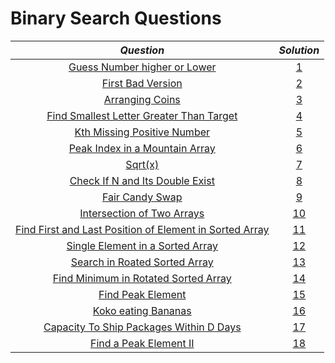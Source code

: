 # Binary Search Questions

|  *Question*  |  _Solution_  |
|  :--:  |  :--:  | 
|[Guess Number higher or Lower](https://leetcode.com/problems/guess-number-higher-or-lower/)|[1](https://github.com/aviralsharma07/DSA-Questions/blob/d9387ada13c6376a158fb4bf97e0179227fc4783/Binary%20Search/Solutions/Guess%20Number%20Higher%20or%20Lower.java)|
|[First Bad Version](https://leetcode.com/problems/first-bad-version/)|[2](https://github.com/aviralsharma07/DSA-Questions/blob/f65ad2cde77f8913b23b5a3b3f00359552c8e075/Binary%20Search/Solutions/First%20Bad%20Version.java)|
|[Arranging Coins](https://leetcode.com/problems/arranging-coins/)|[3](https://github.com/aviralsharma07/DSA-Questions/blob/117671e17aa2f8acdaa85f32bde0fe4ba39f4cc2/Binary%20Search/Solutions/Arranging%20Coins.java)|
|[Find Smallest Letter Greater Than Target](https://leetcode.com/problems/find-smallest-letter-greater-than-target/)|[4](https://github.com/aviralsharma07/DSA-Questions/blob/c16cc6094ba083598c51af815167c1c984c1a56c/Binary%20Search/Solutions/Find%20Smallest%20Letter%20Greater%20Than%20Target.java)|
|[Kth Missing Positive Number](https://leetcode.com/problems/kth-missing-positive-number/)|[5](https://github.com/aviralsharma07/DSA-Questions/blob/e1bd57a21417c5b4d8f87aa3b1cf9d29194e9391/Binary%20Search/Solutions/Kth%20Missing%20Positive%20Number.java)|
|[Peak Index in a Mountain Array](https://leetcode.com/problems/peak-index-in-a-mountain-array/)|[6](https://github.com/aviralsharma07/DSA-Questions/blob/37acb4f1b38dffdb9a7e33325cbb75e1eb57ffba/Binary%20Search/Solutions/Peak%20Index%20in%20a%20Mountain%20Array.java)|
|[Sqrt(x)](https://leetcode.com/problems/sqrtx/)|[7](https://github.com/aviralsharma07/DSA-Questions/blob/c95283605da1564d1b8241c0a570c23581b0b43a/Binary%20Search/Solutions/sqrt(x).java)|
|[Check If N and Its Double Exist](https://leetcode.com/problems/check-if-n-and-its-double-exist/)|[8](https://github.com/aviralsharma07/DSA-Questions/blob/7f6f62a083751c58f4f755f5c1afbaab009d4362/Binary%20Search/Solutions/Check%20If%20N%20and%20Its%20Double%20Exist.java)|
|[Fair Candy Swap](https://leetcode.com/problems/fair-candy-swap/)|[9](https://github.com/aviralsharma07/DSA-Questions/blob/6b417105dfd047b8ae23417e121a9994a10852c6/Binary%20Search/Solutions/Fair%20Candy%20Swap.java)|
|[Intersection of Two Arrays](https://leetcode.com/problems/intersection-of-two-arrays/)|[10](https://github.com/aviralsharma07/DSA-Questions/blob/f4d08ab6f9aaf2a0dee748a2b50fe75a253da328/Binary%20Search/Solutions/Intersection%20of%20Two%20Arrays.java)|
|[ Find First and Last Position of Element in Sorted Array](https://leetcode.com/problems/find-first-and-last-position-of-element-in-sorted-array/)|[11](https://github.com/aviralsharma07/DSA-Questions/blob/e4ac3a320f3f62892f754fff6eb615821ec88f8e/Binary%20Search/Solutions/Find%20First%20and%20Last%20Position%20of%20Element%20in%20Sorted%20Array.java)|
|[Single Element in a Sorted Array](https://leetcode.com/problems/single-element-in-a-sorted-array/)|[12](https://github.com/aviralsharma07/DSA-Questions/blob/4dad7bc99fe24b7d9584c109fc0e46c3082c1361/Binary%20Search/Solutions/Single%20Element%20in%20a%20Sorted%20Array.java)|
|[Search in Roated Sorted Array](https://leetcode.com/problems/search-in-rotated-sorted-array/)|[13](https://github.com/aviralsharma07/DSA-Questions/blob/c54527ba5fb4bb6212f29c24c28188e83e2c1655/Binary%20Search/Solutions/Search%20in%20a%20Rotated%20%20Sorted%20Array.java)|
|[Find Minimum in Rotated Sorted Array](https://leetcode.com/problems/find-minimum-in-rotated-sorted-array/)|[14](https://github.com/aviralsharma07/DSA-Questions/blob/882931f3c33b6b4d314aecd6cee709081637eff8/Binary%20Search/Solutions/Find%20Minimum%20in%20Rotated%20Sorted%20Array.java)|
|[Find Peak Element](https://leetcode.com/problems/find-peak-element/)|[15](https://github.com/aviralsharma07/DSA-Questions/blob/9aeafe15f7bad36b6ed0aa2a5f27c9d5b90c4756/Binary%20Search/Solutions/Find%20Peak%20Element.java)|
|[Koko eating Bananas](https://leetcode.com/problems/koko-eating-bananas/)|[16](https://github.com/aviralsharma07/DSA-Questions/blob/24135f778f68d86949b6d26c813c7854f1cd772a/Binary%20Search/Solutions/Koko%20Eating%20Bananas.java)|
|[Capacity To Ship Packages Within D Days](https://leetcode.com/problems/capacity-to-ship-packages-within-d-days/)|[17](https://github.com/aviralsharma07/DSA-Questions/blob/20035d943a03e0cecfdbafa550cb3d5a9bfc05eb/Binary%20Search/Solutions/Capacity%20To%20Ship%20Packages%20Within%20D%20Days.java)|
|[ Find a Peak Element II](https://github.com/aviralsharma07/DSA-Questions/blob/b492a9b35ee1e49e7845c24963e46a3e6fcb42e4/Binary%20Search/Solutions/Find%20a%20Peak%20Element%20II.java)|[18](https://leetcode.com/problems/find-a-peak-element-ii/)|
